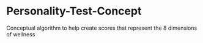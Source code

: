 # Personality-Test-Concept
Conceptual algorithm to help create scores that represent the 8 dimensions of wellness
